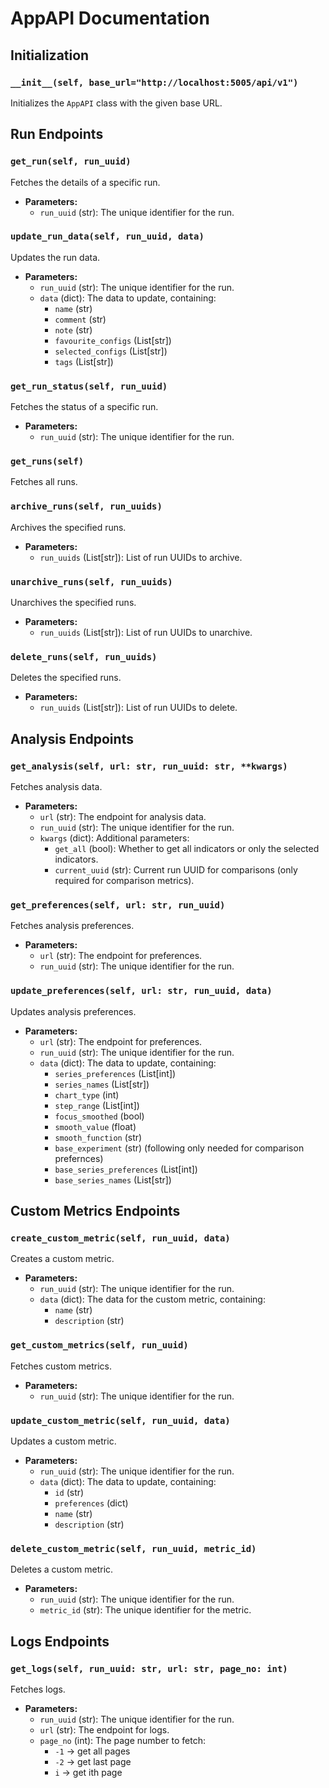 # AppAPI Documentation

## Initialization

### `__init__(self, base_url="http://localhost:5005/api/v1")`
Initializes the `AppAPI` class with the given base URL.

## Run Endpoints

### `get_run(self, run_uuid)`
Fetches the details of a specific run.

- **Parameters:**
  - `run_uuid` (str): The unique identifier for the run.


### `update_run_data(self, run_uuid, data)`
Updates the run data.

- **Parameters:**
  - `run_uuid` (str): The unique identifier for the run.
  - `data` (dict): The data to update, containing:
    - `name` (str)
    - `comment` (str)
    - `note` (str)
    - `favourite_configs` (List[str])
    - `selected_configs` (List[str])
    - `tags` (List[str])

### `get_run_status(self, run_uuid)`
Fetches the status of a specific run.

- **Parameters:**
  - `run_uuid` (str): The unique identifier for the run.


### `get_runs(self)`
Fetches all runs.


### `archive_runs(self, run_uuids)`
Archives the specified runs.

- **Parameters:**
  - `run_uuids` (List[str]): List of run UUIDs to archive.


### `unarchive_runs(self, run_uuids)`
Unarchives the specified runs.

- **Parameters:**
  - `run_uuids` (List[str]): List of run UUIDs to unarchive.


### `delete_runs(self, run_uuids)`
Deletes the specified runs.

- **Parameters:**
  - `run_uuids` (List[str]): List of run UUIDs to delete.


## Analysis Endpoints

### `get_analysis(self, url: str, run_uuid: str, **kwargs)`
Fetches analysis data.

- **Parameters:**
  - `url` (str): The endpoint for analysis data.
  - `run_uuid` (str): The unique identifier for the run.
  - `kwargs` (dict): Additional parameters:
    - `get_all` (bool): Whether to get all indicators or only the selected indicators.
    - `current_uuid` (str): Current run UUID for comparisons (only required for comparison metrics).


### `get_preferences(self, url: str, run_uuid)`
Fetches analysis preferences.

- **Parameters:**
  - `url` (str): The endpoint for preferences.
  - `run_uuid` (str): The unique identifier for the run.


### `update_preferences(self, url: str, run_uuid, data)`
Updates analysis preferences.

- **Parameters:**
  - `url` (str): The endpoint for preferences.
  - `run_uuid` (str): The unique identifier for the run.
  - `data` (dict): The data to update, containing:
    - `series_preferences` (List[int])
    - `series_names` (List[str])
    - `chart_type` (int)
    - `step_range` (List[int])
    - `focus_smoothed` (bool)
    - `smooth_value` (float)
    - `smooth_function` (str)
    - `base_experiment` (str) (following only needed for comparison prefernces)
    - `base_series_preferences` (List[int])
    - `base_series_names` (List[str])


## Custom Metrics Endpoints

### `create_custom_metric(self, run_uuid, data)`
Creates a custom metric.

- **Parameters:**
  - `run_uuid` (str): The unique identifier for the run.
  - `data` (dict): The data for the custom metric, containing:
    - `name` (str)
    - `description` (str)

### `get_custom_metrics(self, run_uuid)`
Fetches custom metrics.

- **Parameters:**
  - `run_uuid` (str): The unique identifier for the run.


### `update_custom_metric(self, run_uuid, data)`
Updates a custom metric.

- **Parameters:**
  - `run_uuid` (str): The unique identifier for the run.
  - `data` (dict): The data to update, containing:
    - `id` (str)
    - `preferences` (dict)
    - `name` (str)
    - `description` (str)

### `delete_custom_metric(self, run_uuid, metric_id)`
Deletes a custom metric.

- **Parameters:**
  - `run_uuid` (str): The unique identifier for the run.
  - `metric_id` (str): The unique identifier for the metric.

## Logs Endpoints

### `get_logs(self, run_uuid: str, url: str, page_no: int)`
Fetches logs.

- **Parameters:**
  - `run_uuid` (str): The unique identifier for the run.
  - `url` (str): The endpoint for logs.
  - `page_no` (int): The page number to fetch:
    - `-1` -> get all pages
    - `-2` -> get last page
    - `i` -> get ith page
  